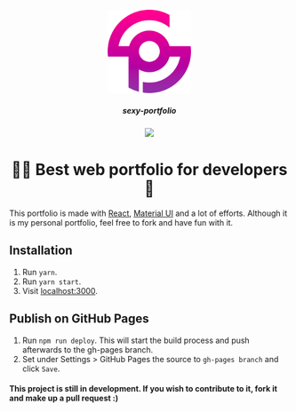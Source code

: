 <p align="center">
  <img width="150" src="./src/assets/images/sexy-portfolio-logo.png">
  <br/>
</p>
  <h5 align="center">sexy-portfolio</h5> 
  <p align="center">
  <img src="https://travis-ci.com/Thyix/sexy-portfolio.svg?branch=master">
  </p>
  <h1 align="center">👨‍💻 Best web portfolio for developers 🍾</h1>

This portfolio is made with [React](https://github.com/facebook/react), [Material UI](https://github.com/callemall/material-ui) and a lot of efforts.
Although it is my personal portfolio, feel free to fork and have fun with it.

## Installation

1. Run `yarn`.
2. Run `yarn start`.
3. Visit [localhost:3000](http://localhost:3000).


## Publish on GitHub Pages

1. Run `npm run deploy`. This will start the build process and push afterwards to the gh-pages branch.
2. Set under Settings > GitHub Pages the source to `gh-pages branch` and click `Save`.

  #### This project is still in development. If you wish to contribute to it, fork it and make up a pull request :)

